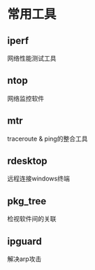 # 常用工具

## iperf
网络性能测试工具

## ntop
网络监控软件

## mtr
traceroute & ping的整合工具

## rdesktop
远程连接windows终端

## pkg_tree
检视软件间的关联

## ipguard
解决arp攻击


